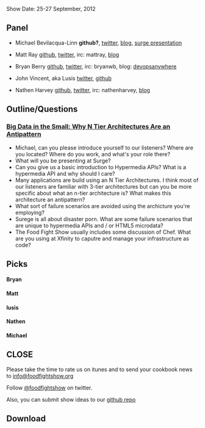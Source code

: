 Show Date: 25-27 September, 2012

Panel<a name="panel"></a>
-----

* Michael Bevilacqua-Linn **github?**, [twitter](http://twitter.com/novustiro), [blog](http://mblinn.com/), [surge presentation](http://omniti.com/surge/2012/sessions/big-data-in-the-small-why-n-tier-architectures-are-an-antipattern)

* Matt Ray [github](http://github.com/mattray), [twitter](http://twitter.com/mattray), irc: mattray, [blog](http://www.leastresistance.net/)
* Bryan Berry [github](http://github.com/bryanwb), [twitter](http://twitter.com/bryanwb), irc: bryanwb, blog: [devopsanywhere](http://devopsanywhere.blogspot.com)
* John Vincent, aka Lusis [twitter](https://twitter.com/#!/lusis), [github](https://github.com/lusis)
* Nathen Harvey [github](http://github.com/nathenharvey), [twitter](http://twitter.com/nathenharvey), irc: nathenharvey, [blog](http://nathenharvey.com)


Outline/Questions
-----------------

### [Big Data in the Small: Why N Tier Architectures Are an Antipattern](http://omniti.com/surge/2012/sessions/big-data-in-the-small-why-n-tier-architectures-are-an-antipattern)

* Michael, can you please introduce yourself to our listeners?  Where are you located?  Where do you work, and what's your role there?
* What will you be presenting at Surge?
* Can you give us a basic introduction to Hypermedia APIs?  What is a hypermedia API and why should I care?
* Many applications are build using an N Tier Architectures. I think
  most of our listeners are familiar with 3-tier architectures but can
  you be more specific about what an n-tier architecture is? What makes this architecture an antipattern?
* What sort of failure scenarios are avoided using the archicture you're employing?
* Surege is all about disaster porn.  What are some failure scenarios that are unique to hypermedia APIs and / or HTML5 microdata?
* The Food Fight Show usually includes some discussion of Chef.  What are you using at Xfinity to caputre and manage your infrastructure as code?


Picks<a name="picks"></a>
-----

#### Bryan

#### Matt

#### lusis

#### Nathen

#### Michael



CLOSE
-----

Please take the time to rate us on itunes and to send your cookbook
news to info@foodfightshow.org

Follow [@foodfightshow](http://twitter.com/foodfightshow) on twitter.

Also, you can submit show ideas to our [github repo](https://github.com/foodfight/showz)



Download
--------
